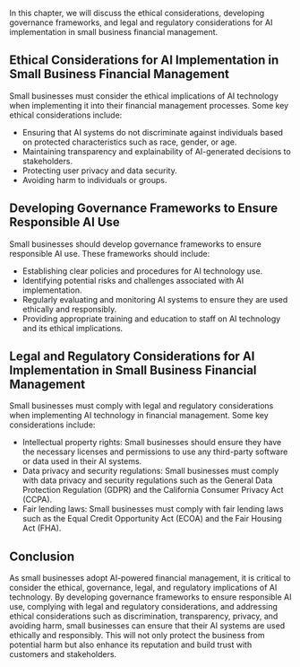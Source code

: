 

In this chapter, we will discuss the ethical considerations, developing governance frameworks, and legal and regulatory considerations for AI implementation in small business financial management.

Ethical Considerations for AI Implementation in Small Business Financial Management
-----------------------------------------------------------------------------------

Small businesses must consider the ethical implications of AI technology when implementing it into their financial management processes. Some key ethical considerations include:

* Ensuring that AI systems do not discriminate against individuals based on protected characteristics such as race, gender, or age.
* Maintaining transparency and explainability of AI-generated decisions to stakeholders.
* Protecting user privacy and data security.
* Avoiding harm to individuals or groups.

Developing Governance Frameworks to Ensure Responsible AI Use
-------------------------------------------------------------

Small businesses should develop governance frameworks to ensure responsible AI use. These frameworks should include:

* Establishing clear policies and procedures for AI technology use.
* Identifying potential risks and challenges associated with AI implementation.
* Regularly evaluating and monitoring AI systems to ensure they are used ethically and responsibly.
* Providing appropriate training and education to staff on AI technology and its ethical implications.

Legal and Regulatory Considerations for AI Implementation in Small Business Financial Management
------------------------------------------------------------------------------------------------

Small businesses must comply with legal and regulatory considerations when implementing AI technology in financial management. Some key considerations include:

* Intellectual property rights: Small businesses should ensure they have the necessary licenses and permissions to use any third-party software or data used in their AI systems.
* Data privacy and security regulations: Small businesses must comply with data privacy and security regulations such as the General Data Protection Regulation (GDPR) and the California Consumer Privacy Act (CCPA).
* Fair lending laws: Small businesses must comply with fair lending laws such as the Equal Credit Opportunity Act (ECOA) and the Fair Housing Act (FHA).

Conclusion
----------

As small businesses adopt AI-powered financial management, it is critical to consider the ethical, governance, legal, and regulatory implications of AI technology. By developing governance frameworks to ensure responsible AI use, complying with legal and regulatory considerations, and addressing ethical considerations such as discrimination, transparency, privacy, and avoiding harm, small businesses can ensure that their AI systems are used ethically and responsibly. This will not only protect the business from potential harm but also enhance its reputation and build trust with customers and stakeholders.
